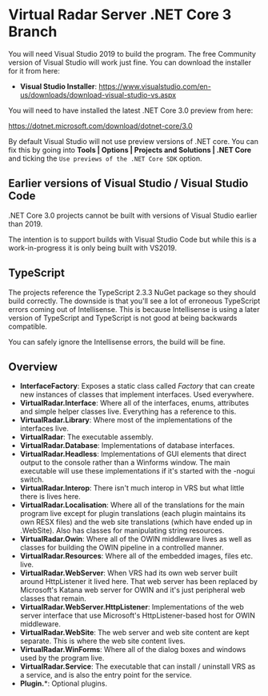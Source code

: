 # Virtual Radar Server .NET Core 3 Branch
You will need Visual Studio 2019 to build the program. The free Community version of Visual Studio will work just
fine. You can download the installer for it from here:

* **Visual Studio Installer**: https://www.visualstudio.com/en-us/downloads/download-visual-studio-vs.aspx

You will need to have installed the latest .NET Core 3.0 preview from here:

https://dotnet.microsoft.com/download/dotnet-core/3.0

By default Visual Studio will not use preview versions of .NET core. You can fix this
by going into **Tools | Options | Projects and Solutions | .NET Core** and ticking the
````Use previews of the .NET Core SDK```` option.


## Earlier versions of Visual Studio / Visual Studio Code
.NET Core 3.0 projects cannot be built with versions of Visual Studio earlier than 2019.

The intention is to support builds with Visual Studio Code but while this is a work-in-progress
it is only being built with VS2019.


## TypeScript

The projects reference the TypeScript 2.3.3 NuGet package so they should build correctly. The downside is that you'll see a lot of erroneous TypeScript errors coming out
of Intellisense. This is because Intellisense is using a later version of TypeScript and TypeScript is not good at being backwards
compatible.

You can safely ignore the Intellisense errors, the build will be fine.


## Overview
* **InterfaceFactory**: Exposes a static class called *Factory* that can create new instances of classes that implement interfaces.
Used everywhere.
* **VirtualRadar.Interface**: Where all of the interfaces, enums, attributes and simple helper classes live. Everything has a
reference to this.
* **VirtualRadar.Library**: Where most of the implementations of the interfaces live.
* **VirtualRadar**: The executable assembly.
* **VirtualRadar.Database**: Implementations of database interfaces.
* **VirtualRadar.Headless**: Implementations of GUI elements that direct output to the console rather than a Winforms window. The main
executable will use these implementations if it's started with the -nogui switch.
* **VirtualRadar.Interop**: There isn't much interop in VRS but what little there is lives here.
* **VirtualRadar.Localisation**: Where all of the translations for the main program live except for plugin translations (each plugin
maintains its own RESX files) and the web site translations (which have ended up in .WebSite). Also has classes for manipulating string
resources.
* **VirtualRadar.Owin**: Where all of the OWIN middleware lives as well as classes for building the OWIN pipeline in a controlled manner.
* **VirtualRadar.Resources**: Where all of the embedded images, files etc. live.
* **VirtualRadar.WebServer**: When VRS had its own web server built around HttpListener it lived here. That web server has been replaced
by Microsoft's Katana web server for OWIN and it's just peripheral web classes that remain.
* **VirtualRadar.WebServer.HttpListener**: Implementations of the web server interface that use Microsoft's HttpListener-based host for
OWIN middleware.
* **VirtualRadar.WebSite**: The web server and web site content are kept separate. This is where the web site content lives.
* **VirtualRadar.WinForms**: Where all of the dialog boxes and windows used by the program live.
* **VirtualRadar.Service**: The executable that can install / uninstall VRS as a service, and is also the entry point for the service.
* **Plugin.***: Optional plugins.

